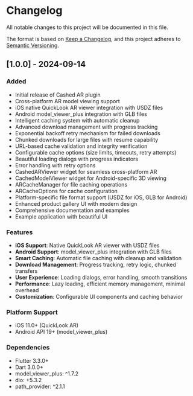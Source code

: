 # Changelog

All notable changes to this project will be documented in this file.

The format is based on [Keep a Changelog](https://keepachangelog.com/en/1.0.0/),
and this project adheres to [Semantic Versioning](https://semver.org/spec/v2.0.0.html).

## [1.0.0] - 2024-09-14

### Added
- Initial release of Cashed AR plugin
- Cross-platform AR model viewing support
- iOS native QuickLook AR viewer integration with USDZ files
- Android model_viewer_plus integration with GLB files
- Intelligent caching system with automatic cleanup
- Advanced download management with progress tracking
- Exponential backoff retry mechanism for failed downloads
- Chunked downloads for large files with resume capability
- URL-based cache validation and integrity verification
- Configurable cache options (size limits, timeouts, retry attempts)
- Beautiful loading dialogs with progress indicators
- Error handling with retry options
- CashedARViewer widget for seamless cross-platform AR
- CachedModelViewer widget for Android-specific 3D viewing
- ARCacheManager for file caching operations
- ARCacheOptions for cache configuration
- Platform-specific file format support (USDZ for iOS, GLB for Android)
- Enhanced product gallery UI with modern design
- Comprehensive documentation and examples
- Example application with beautiful UI

### Features
- **iOS Support**: Native QuickLook AR viewer with USDZ files
- **Android Support**: model_viewer_plus integration with GLB files  
- **Smart Caching**: Automatic file caching with cleanup and validation
- **Download Management**: Progress tracking, retry logic, chunked transfers
- **User Experience**: Loading dialogs, error handling, smooth transitions
- **Performance**: Lazy loading, efficient memory management, minimal overhead
- **Customization**: Configurable UI components and caching behavior

### Platform Support
- iOS 11.0+ (QuickLook AR)
- Android API 19+ (model_viewer_plus)

### Dependencies
- Flutter 3.3.0+
- Dart 3.0.0+
- model_viewer_plus: ^1.7.2
- dio: +5.3.2
- path_provider: ^2.1.1
